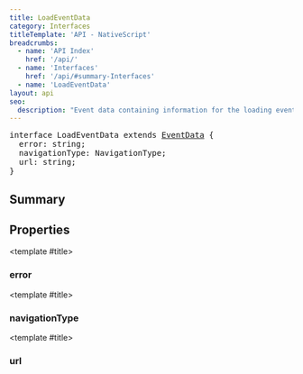 ```yaml
---
title: LoadEventData
category: Interfaces
titleTemplate: 'API - NativeScript'
breadcrumbs: 
  - name: 'API Index'
    href: '/api/'
  - name: 'Interfaces'
    href: '/api/#summary-Interfaces'
  - name: 'LoadEventData'
layout: api
seo:
  description: "Event data containing information for the loading events of a WebView."
---
```


<!-- This page is auto generated, do not edit manually. -->
<!-- Run "yarn generate:api-docs" to regenerate -->

<script setup lang="ts">
  import { provide } from "vue";
  import API_DATA from "./LoadEventData.data.json";
  
  provide('API_DATA', API_DATA);
</script>

<APIRefHierarchy v-once />

<pre class="not-prose [&_a]:text-blue-400 [&_a]:no-underline">interface LoadEventData extends <a href="/api/interface/EventData">EventData</a> {
  error: string;
  navigationType: NavigationType;
  url: string;
}</pre>

<APIRefComment commentBase64="eyJibG9ja1RhZ3MiOltdLCJtb2RpZmllclRhZ3MiOnt9LCJzdW1tYXJ5IjpbeyJraW5kIjoidGV4dCIsInRleHQiOiJFdmVudCBkYXRhIGNvbnRhaW5pbmcgaW5mb3JtYXRpb24gZm9yIHRoZSBsb2FkaW5nIGV2ZW50cyBvZiBhIFdlYlZpZXcuIn1dfQ==" v-once />

## <Heading ignore>Summary</Heading>

<APIRefSummary v-once />

## Properties

<div class="">

<APIRef for="33507" v-once>

<template #title>

### error

</template>

</APIRef>

</div>

<div class="">

<APIRef for="33506" v-once>

<template #title>

### navigationType

</template>

</APIRef>

</div>

<div class="">

<APIRef for="33505" v-once>

<template #title>

### url

</template>

</APIRef>

</div>
